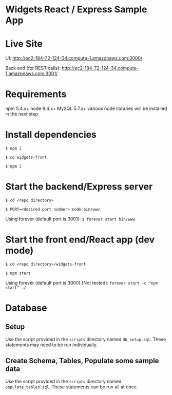 # Widgets React / Express Sample App

# Live Site
UI: http://ec2-184-72-124-34.compute-1.amazonaws.com:3000/

Back end (for REST calls): http://ec2-184-72-124-34.compute-1.amazonaws.com:3001/

# Requirements
npm 5.4.x+
node 8.4.x+
MySQL 5.7.x+
various node libraries will be installed in the next step

# Install dependencies
`$ npm i`

`$ cd widgets-front`

`$ npm i`

# Start the backend/Express server
`$ cd <repo directory>`

`$ PORT=<desired port number> node bin/www`

Using forever (default port is 3001):
`$ forever start bin/www`

# Start the front end/React app (dev mode)
`$ cd <repo directory>/widgets-front`

`$ npm start`

Using forever (default port is 3000) (Not tested):
`forever start -c "npm start" ./`

# Database
## Setup
Use the script provided in the `scripts` directory named `db_setup.sql`. These statements may need to be run individually.

## Create Schema, Tables, Populate some sample data
Use the script provided in the `scripts` directory named `populate_tables.sql`. These statements can be run all at once.
